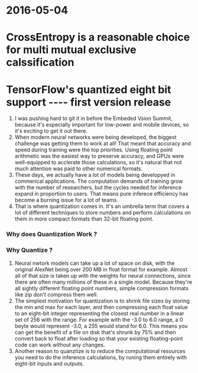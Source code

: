 2016-05-04
========
# CrossEntropy is a reasonable choice for multi mutual exclusive calssification


# TensorFlow's quantized eight bit support ---- first version release
1. I was pushing hard to git it in before the Embeded Vsion Summit, because it's especially important for low-power and mobile devices, so it's exciting to get it out there.
2. When modern neural networks were being developed, the biggest challenge was getting them to work at all! That meant that accuracy and speed during training were the top priorities. Using floating point arithmetic was the easiest way to preserve accuracy, and GPUs were well-equipped to acclerate those calculations, so it's natural that not much attention was paid to other numerical formats.
3. These days, we actually have a lot of models being developyed in commerical applications. The computation demands of training grow with the number of researchers, but the cycles needed for inference expand in proportion to users. That means pure inferece efficiency has become a burning issue for a lot of teams.
4. That is where quantization comes in. It's an umbrella term that covers a lot of different techniques to store numbers and perform calculations on them in more compact formats than 32-bit floating point.

### Why does Quantization Work ?

### Why Quantize ?
1. Neural nwtork models can take up a lot of space on disk, with the original AlexNet being over 200 MB in float format for example. Almost all of that size is taken up with the weights for neural connections, since there are often many millions of these in a single model. Because they're all sightly different floating point numbers, simple compression formats like zip don't compress them well. 
2. The simplest motivation for quantization is to shrink file sizes by storing the min and max for each layer, and then compressing each float value to an eight-bit integer representing the closest real number in a linear set of 256 with the range. For example with the -3.0 to 6.0 range, a 0 beyte would represent -3.0, a 255 would stand for 6.0. This means you can get the benefit of a file on disk that's shrunk by 75% and then convert back to float after loading so that your existing floating-point code can work without any changes.
3. Another reason to quanztize is to reduce the computational resources you need to do the inference calculations, by runing them entirely with eight-bit inputs and outputs. 